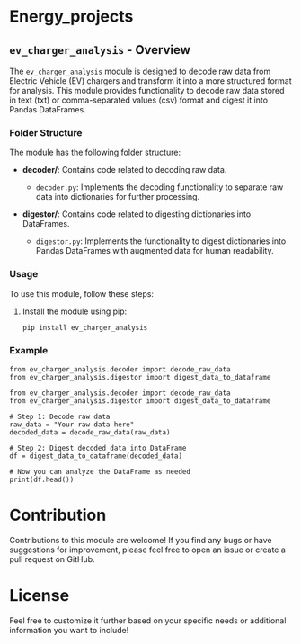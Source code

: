 # Energy_projects

## `ev_charger_analysis` - Overview

The `ev_charger_analysis` module is designed to decode raw data from Electric Vehicle (EV) chargers and transform it into a more structured format for analysis. This module provides functionality to decode raw data stored in text (txt) or comma-separated values (csv) format and digest it into Pandas DataFrames.

### Folder Structure

The module has the following folder structure:
- **decoder/**: Contains code related to decoding raw data.
  - `decoder.py`: Implements the decoding functionality to separate raw data into dictionaries for further processing.

- **digestor/**: Contains code related to digesting dictionaries into DataFrames.
  - `digestor.py`: Implements the functionality to digest dictionaries into Pandas DataFrames with augmented data for human readability.

### Usage

To use this module, follow these steps:

1. Install the module using pip:

   ```bash
   pip install ev_charger_analysis
   ```

### Example
  ```
  from ev_charger_analysis.decoder import decode_raw_data
  from ev_charger_analysis.digestor import digest_data_to_dataframe
  
  from ev_charger_analysis.decoder import decode_raw_data
  from ev_charger_analysis.digestor import digest_data_to_dataframe
  
  # Step 1: Decode raw data
  raw_data = "Your raw data here"
  decoded_data = decode_raw_data(raw_data)
  
  # Step 2: Digest decoded data into DataFrame
  df = digest_data_to_dataframe(decoded_data)
  
  # Now you can analyze the DataFrame as needed
  print(df.head())
  ```

# Contribution
Contributions to this module are welcome! If you find any bugs or have suggestions for improvement, please feel free to open an issue or create a pull request on GitHub.

# License
Feel free to customize it further based on your specific needs or additional information you want to include!
